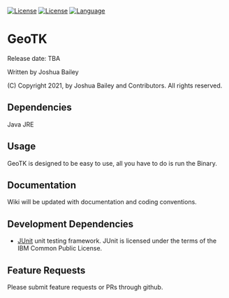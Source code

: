 [![License](https://img.shields.io/badge/license-LGPL%202.1-blue.svg)](http://www.gnu.org/licenses/lgpl-2.1.html)
[![License](https://img.shields.io/badge/license-EPL%202.0-blue.svg)](http://www.eclipse.org/legal/epl-2.0)
[![Language](http://img.shields.io/badge/language-java-brightgreen.svg)](https://www.java.com/)

# GeoTK

Release date: TBA</p>

Written by Joshua Bailey

(C) Copyright 2021, by Joshua Bailey and Contributors. All rights
reserved.


## Dependencies ##
  Java JRE

## Usage ##
GeoTK is designed to be easy to use, all you have to do is run the Binary. 

## Documentation

Wiki will be updated with documentation and coding conventions.

## Development Dependencies

- [JUnit](http://www.junit.org) unit testing framework. JUnit is licensed under the terms of the IBM Common Public License.

## Feature Requests

  Please submit feature requests or PRs through github.
